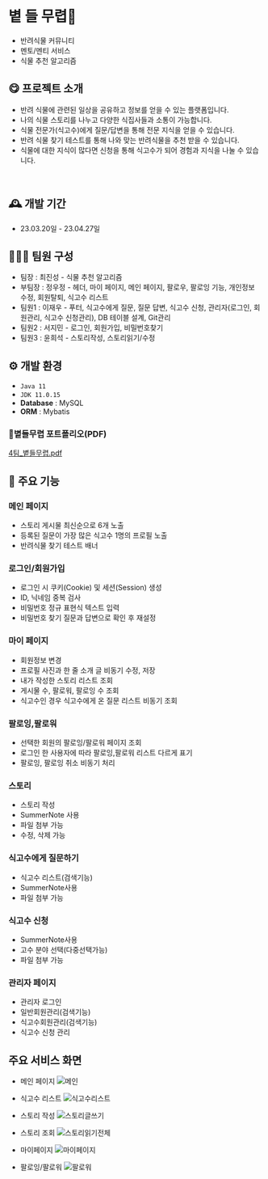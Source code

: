 
# 볕 들 무렵🍃
- 반려식물 커뮤니티
- 멘토/멘티 서비스
- 식물 추천 알고리즘


## 😋 프로젝트 소개
- 반려 식물에 관련된 일상을 공유하고 정보를 얻을 수 있는 플랫폼입니다.
- 나의 식물 스토리를 나누고 다양한 식집사들과 소통이 가능합니다.
- 식물 전문가(식고수)에게 질문/답변을 통해 전문 지식을 얻을 수 있습니다.
- 반려 식물 찾기 테스트를 통해 나와 맞는 반려식물을 추천 받을 수 있습니다.
- 식물에 대한 지식이 많다면 신청을 통해 식고수가 되어 경험과 지식을 나눌 수 있습니다.
<br>


## 🕰️ 개발 기간
* 23.03.20일 - 23.04.27일


## 🧑‍🤝‍🧑 팀원 구성
 - 팀장   : 최진성 - 식물 추천 알고리즘
 - 부팀장 : 정우정 - 헤더, 마이 페이지, 메인 페이지, 팔로우, 팔로잉 기능, 개인정보 수정, 회원탈퇴, 식고수 리스트
 - 팀원1  : 이재우 - 푸터, 식고수에게 질문, 질문 답변, 식고수 신청, 관리자(로그인, 회원관리, 식고수 신청관리), DB 테이블 설계, Git관리
 - 팀원2  : 서지민 - 로그인, 회원가입, 비밀번호찾기
 - 팀원3  : 윤희석 - 스토리작성, 스토리읽기/수정


## ⚙️ 개발 환경
- `Java 11`
- `JDK 11.0.15`
- **Database** : MySQL
- **ORM** : Mybatis

### 🧾볕들무렵 포트폴리오(PDF)
[4팀_볕들무렵.pdf](https://github.com/WoojungJung/sunnyProject/files/12358915/4._.pdf)


## 📌 주요 기능
### 메인 페이지 
- 스토리 게시물 최신순으로 6개 노출
- 등록된 질문이 가장 많은 식고수 1명의 프로필 노출
- 반려식물 찾기 테스트 배너
 
### 로그인/회원가입
- 로그인 시 쿠키(Cookie) 및 세션(Session) 생성
- ID, 닉네임 중복 검사
- 비밀번호 정규 표현식 텍스트 입력
- 비밀번호 찾기 질문과 답변으로 확인 후 재설정

### 마이 페이지
- 회원정보 변경
- 프로필 사진과 한 줄 소개 글 비동기 수정, 저장
- 내가 작성한 스토리 리스트 조회
- 게시물 수, 팔로워, 팔로잉 수 조회
- 식고수인 경우 식고수에게 온 질문 리스트 비동기 조회

### 팔로잉,팔로워
- 선택한 회원의 팔로잉/팔로워 페이지 조회
- 로그인 한 사용자에 따라 팔로잉,팔로워 리스트 다르게 표기
- 팔로잉, 팔로잉 취소 비동기 처리

### 스토리 
- 스토리 작성
- SummerNote 사용
- 파일 첨부 가능
- 수정, 삭제 가능

### 식고수에게 질문하기 
- 식고수 리스트(검색기능) 
- SummerNote사용
- 파일 첨부 가능

### 식고수 신청
- SummerNote사용
- 고수 분야 선택(다중선택가능)
- 파일 첨부 가능

### 관리자 페이지 
- 관리자 로그인
- 일반회원관리(검색기능)
- 식고수회원관리(검색기능)
- 식고수 신청 관리

## 주요 서비스 화면
- 메인 페이지
![메인](https://github.com/WoojungJung/sunnyProject/assets/126428419/1aaa51ac-d964-4a2e-aac8-70ff485ffddc)

- 식고수 리스트
![식고수리스트](https://github.com/WoojungJung/sunnyProject/assets/126428419/e6e1a384-20d0-4ed4-bb05-68fe14b7e991)

- 스토리 작성
![스토리글쓰기](https://github.com/WoojungJung/sunnyProject/assets/126428419/9cd677ac-2b71-444d-b70f-5e407e9b3e6f)

- 스토리 조회
![스토리읽기전체](https://github.com/WoojungJung/sunnyProject/assets/126428419/6d64817a-ea72-4dfd-8379-20f4da543228)

- 마이페이지
![마이페이지](https://github.com/WoojungJung/sunnyProject/assets/126428419/4630f8c4-45de-4239-ba8e-bba6db1899bd)

- 팔로잉/팔로워
![팔로워](https://github.com/WoojungJung/sunnyProject/assets/126428419/a92bb44f-1d24-4ad0-a707-cd1b6511c23e)
